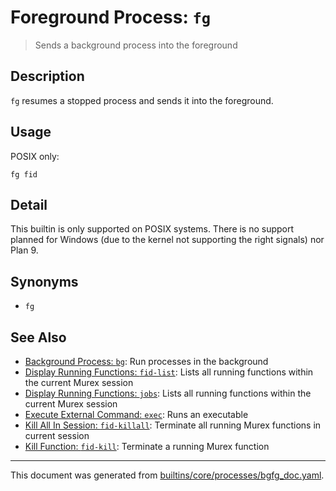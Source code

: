 # Foreground Process: `fg`

> Sends a background process into the foreground

## Description

`fg` resumes a stopped process and sends it into the foreground.

## Usage

POSIX only:

```
fg fid
```

## Detail

This builtin is only supported on POSIX systems. There is no support planned
for Windows (due to the kernel not supporting the right signals) nor Plan 9.

## Synonyms

* `fg`


## See Also

* [Background Process: `bg`](../commands/bg.md):
  Run processes in the background
* [Display Running Functions: `fid-list`](../commands/fid-list.md):
  Lists all running functions within the current Murex session
* [Display Running Functions: `jobs`](../commands/fid-list.md):
  Lists all running functions within the current Murex session
* [Execute External Command: `exec`](../commands/exec.md):
  Runs an executable
* [Kill All In Session: `fid-killall`](../commands/fid-killall.md):
  Terminate all running Murex functions in current session
* [Kill Function: `fid-kill`](../commands/fid-kill.md):
  Terminate a running Murex function

<hr/>

This document was generated from [builtins/core/processes/bgfg_doc.yaml](https://github.com/lmorg/murex/blob/master/builtins/core/processes/bgfg_doc.yaml).
